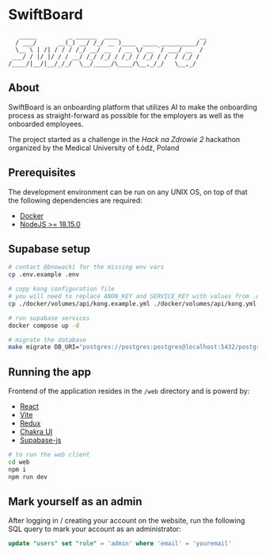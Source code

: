 # SwiftBoard

```
   _____         _ ______  ____                       __
  / ___/      __(_) __/ /_/ __ )____  ____ __________/ /
  \__ \ | /| / / / /_/ __/ __  / __ \/ __ `/ ___/ __  /
 ___/ / |/ |/ / / __/ /_/ /_/ / /_/ / /_/ / /  / /_/ /
/____/|__/|__/_/_/  \__/_____/\____/\__,_/_/   \__,_/
```

## About

SwiftBoard is an onboarding platform that utilizes AI to make the onboarding process as straight-forward as possible for the employers as well as the onboarded employees.

The project started as a challenge in the _Hack na Zdrowie 2_ hackathon organized by the Medical University of Łódź, Poland

## Prerequisites

The development environment can be run on any UNIX OS,
on top of that the following dependencies are required:

- [Docker](https://www.docker.com/products/docker-desktop)
- [NodeJS >= 18.15.0](https://nodejs.org)

## Supabase setup

```bash
# contact @bnowacki for the missing env vars
cp .env.example .env

# copy kong configuration file
# you will need to replace ANON_KEY and SERVICE_KEY with values from .env
cp ./docker/volumes/api/kong.example.yml ./docker/volumes/api/kong.yml

# run supabase services
docker compose up -d

# migrate the database
make migrate DB_URI="postgres://postgres:postgres@localhost:5432/postgres"
```

## Running the app

Frontend of the application resides in the `/web` directory and is powerd by:

- [React](https://react.dev/)
- [Vite](https://vitejs.dev/)
- [Redux](https://redux.js.org/)
- [Chakra UI](https://chakra-ui.com/)
- [Supabase-js](https://supabase.com/docs/reference/javascript/introduction)

```bash
# to run the web client
cd web
npm i
npm run dev
```

## Mark yourself as an admin

After logging in / creating your account on the website, run the following SQL query to mark your account as an administrator:

```sql
update "users" set "role" = 'admin' where 'email' = 'youremail'
```
